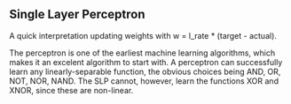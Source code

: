 ## Single Layer Perceptron

A quick interpretation updating weights with w = l_rate * (target - actual).

The perceptron is one of the earliest machine learning algorithms, which makes it an excelent algorithm to start with. A perceptron can successfully learn any linearly-separable function, the obvious choices being AND, OR, NOT, NOR, NAND. The SLP cannot, however, learn the functions XOR and XNOR, since these are non-linear.  

